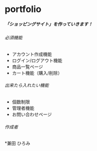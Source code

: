 # portfolio
##### 「ショッピングサイト」を作っていきます！

###### 必須機能
* アカウント作成機能
* ログイン/ログアウト機能
* 商品一覧ページ
* カート機能（購入/削除）

###### 出来たら入れたい機能
* 個数制限
* 管理者機能
* お問い合わせページ

###### 作成者
*兼田 ひろみ
